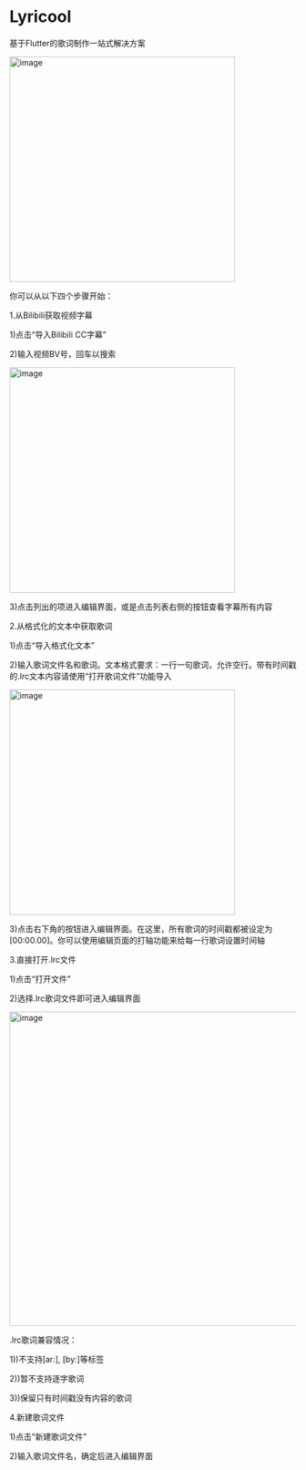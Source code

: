 # Lyricool

基于Flutter的歌词制作一站式解决方案

<img width="396" alt="image" src="https://github.com/Biyanci/Lyricool/assets/98510207/ad4d1026-4744-4368-8a59-9693bdcf55c6">

你可以从以下四个步骤开始：

1.从Bilibili获取视频字幕

1)点击“导入Bilibili CC字幕”

2)输入视频BV号，回车以搜索

<img width="396" alt="image" src="https://github.com/Biyanci/Lyricool/assets/98510207/3ae88c3f-5e1e-480e-9792-796c7c9111be">

3)点击列出的项进入编辑界面，或是点击列表右侧的按钮查看字幕所有内容

2.从格式化的文本中获取歌词

1)点击“导入格式化文本”

2)输入歌词文件名和歌词。文本格式要求：一行一句歌词，允许空行。带有时间戳的.lrc文本内容请使用“打开歌词文件”功能导入

<img width="396" alt="image" src="https://github.com/Biyanci/Lyricool/assets/98510207/b4cb3415-77d4-47b3-a5c0-952557478582">

3)点击右下角的按钮进入编辑界面。在这里，所有歌词的时间戳都被设定为[00:00.00]。你可以使用编辑页面的打轴功能来给每一行歌词设置时间轴

3.直接打开.lrc文件

1)点击“打开文件”

2)选择.lrc歌词文件即可进入编辑界面

<img width="552" alt="image" src="https://github.com/Biyanci/Lyricool/assets/98510207/31e2ec96-d9ba-48de-941f-237974a64abf">

.lrc歌词兼容情况：

1))不支持[ar:], [by:]等标签

2))暂不支持逐字歌词

3))保留只有时间戳没有内容的歌词

4.新建歌词文件

1)点击“新建歌词文件”

2)输入歌词文件名，确定后进入编辑界面

